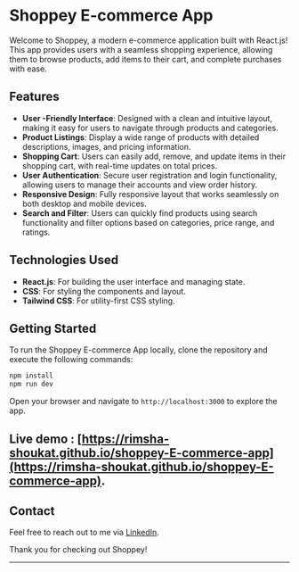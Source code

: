# Shoppey E-commerce App

Welcome to Shoppey, a modern e-commerce application built with React.js! This app provides users with a seamless shopping experience, allowing them to browse products, add items to their cart, and complete purchases with ease.

## Features

- **User -Friendly Interface**: Designed with a clean and intuitive layout, making it easy for users to navigate through products and categories.
- **Product Listings**: Display a wide range of products with detailed descriptions, images, and pricing information.
- **Shopping Cart**: Users can easily add, remove, and update items in their shopping cart, with real-time updates on total prices.
- **User  Authentication**: Secure user registration and login functionality, allowing users to manage their accounts and view order history.
- **Responsive Design**: Fully responsive layout that works seamlessly on both desktop and mobile devices.
- **Search and Filter**: Users can quickly find products using search functionality and filter options based on categories, price range, and ratings.

## Technologies Used

- **React.js**: For building the user interface and managing state.
- **CSS**: For styling the components and layout.
- **Tailwind CSS**: For utility-first CSS styling.

## Getting Started

To run the Shoppey E-commerce App locally, clone the repository and execute the following commands:

```bash
npm install
npm run dev
```

Open your browser and navigate to `http://localhost:3000` to explore the app.

## Live demo : [https://rimsha-shoukat.github.io/shoppey-E-commerce-app](https://rimsha-shoukat.github.io/shoppey-E-commerce-app).

## Contact

Feel free to reach out to me via [LinkedIn](https://www.linkedin.com/in/rimsha-shoukat).

Thank you for checking out Shoppey!

---
